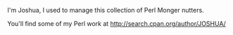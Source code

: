 I'm Joshua, I used to manage this collection of Perl Monger nutters.

You'll find some of my Perl work at http://search.cpan.org/author/JOSHUA/
